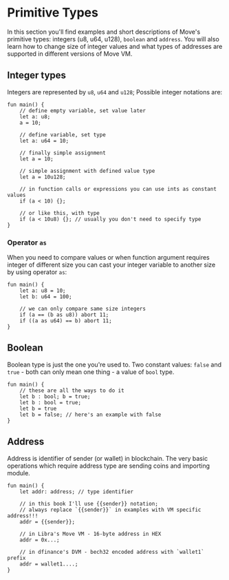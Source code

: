 # Primitive Types

In this section you'll find examples and short descriptions of Move's primitive types: integers (u8, u64, u128), `boolean` and `address`. You will also learn how to change size of integer values and what types of addresses are supported in different versions of Move VM.

<!-- MB ADD NODE: Also, there are no floating point types or strings. -->

## Integer types

Integers are represented by `u8`, `u64` and `u128`; Possible integer notations are:

```Move
fun main() {
    // define empty variable, set value later
    let a: u8;
    a = 10;

    // define variable, set type
    let a: u64 = 10;

    // finally simple assignment
    let a = 10;

    // simple assignment with defined value type
    let a = 10u128;

    // in function calls or expressions you can use ints as constant values
    if (a < 10) {};

    // or like this, with type
    if (a < 10u8) {}; // usually you don't need to specify type
}
```

### Operator `as`

When you need to compare values or when function argument requires integer of different size you can cast your integer variable to another size by using operator `as`:

```Move
fun main() {
    let a: u8 = 10;
    let b: u64 = 100;

    // we can only compare same size integers
    if (a == (b as u8)) abort 11;
    if ((a as u64) == b) abort 11;
}
```

## Boolean

Boolean type is just the one you're used to. Two constant values: `false` and `true` - both can only mean one thing - a value of `bool` type.

```Move
fun main() {
    // these are all the ways to do it
    let b : bool; b = true;
    let b : bool = true;
    let b = true
    let b = false; // here's an example with false
}
```

## Address

Address is identifier of sender (or wallet) in blockchain. The very basic operations which require address type are sending coins and importing module.

```Move
fun main() {
    let addr: address; // type identifier

    // in this book I'll use {{sender}} notation;
    // always replace `{{sender}}` in examples with VM specific address!!!
    addr = {{sender}};

    // in Libra's Move VM - 16-byte address in HEX
    addr = 0x...;

    // in dfinance's DVM - bech32 encoded address with `wallet1` prefix
    addr = wallet1....;
}
```
